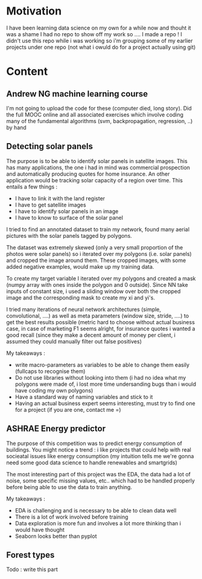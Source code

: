 # Motivation 
I have been learning data science on my own for a while now and thouht it was a shame I had no repo to show off my work so .... I made a repo ! I didn't use this repo while i was working so i'm grouping some of my earlier projects under one repo (not what i owuld do for a project actually using git)

# Content

## Andrew NG machine learning course

I'm not going to upload the code for these (computer died, long story).
Did the full MOOC online and all associated exercises which involve coding many of the fundamental algorithms (svm, backpropagation, regression, ..) by hand

## Detecting solar panels
The purpose is to be able to identify solar panels in satellite images. This has many applications, the one i had in mind was commercial prospection and automatically producing quotes for home insurance. An other application would be tracking solar capacity of a region over time.
This entails a few things :
- I have to link it with the land register
- I have to get satellite images
- I have to identify solar panels in an image
- I have to know to surface of the solar panel

I tried to find an annotated dataset to train my network, found many aerial pictures with the solar panels tagged by polygons.

The dataset was extremely skewed (only a very small proportion of the photos were solar panels) so i iterated over my polygons (i.e. solar panels) and cropped the image around them. These cropped images, with some added negative examples, would make up my training data.

To create my target variable I iterated over my polygons and created a mask (numpy array with ones inside the polygon and 0 outside).
Since NN take inputs of constant size, i used a sliding window over both the cropped image and the corresponding mask to create my xi and yi's.

I tried many iterations of neural network architectures (simple, convolutional, ....) as well as meta parameters (window size, stride, ....) to get the best results possible (metric hard to choose without actual business case, in case of marketing F1 seems alright, for insurance quotes i wanted a good recall (since they make a decent amount of money per client, i assumed they could manually filter out false positives)

My takeaways :
- write macro-parameters as variables to be able to change them easily (fullcaps to recognise them)
- Do not use libraries without looking into them (i had no idea what my polygons were made of, i lost more time undersanding bugs than i would have coding my own polygons)
- Have a standard way of naming variables and stick to it
- Having an actual business expert seems interesting, must try to find one for a project (if you are one, contact me =)

## ASHRAE Energy predictor
The purpose of this competition was to predict energy consumption of buildings. You might notice a trend : i like projects that could help with real socieatal issues like energy consumption (my intuition tells me we're gonna need some good data science to handle renewables and smartgrids)

The most interesting part of this project was the EDA, the data had a lot of noise, some specific missing values, etc.. which had to be handled properly before being able to use the data to train anything.

My takeaways :
- EDA is challenging and is necessary to be able to clean data well
- There is a lot of work involved before training 
- Data exploration is more fun and involves a lot more thinking than i would have thought
- Seaborn looks better than pyplot

## Forest types
Todo : write this part
